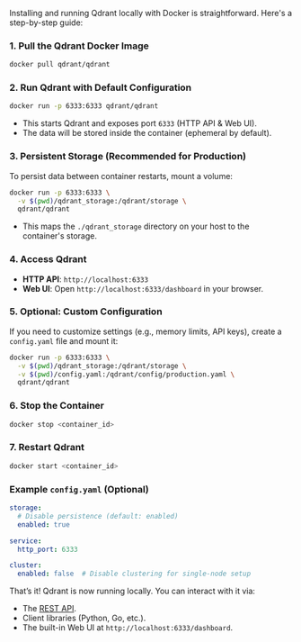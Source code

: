 Installing and running Qdrant locally with Docker is straightforward. Here's a step-by-step guide:

### 1. **Pull the Qdrant Docker Image**
   ```bash
   docker pull qdrant/qdrant
   ```

### 2. **Run Qdrant with Default Configuration**
   ```bash
   docker run -p 6333:6333 qdrant/qdrant
   ```
   - This starts Qdrant and exposes port `6333` (HTTP API & Web UI).
   - The data will be stored inside the container (ephemeral by default).

### 3. **Persistent Storage (Recommended for Production)**
   To persist data between container restarts, mount a volume:
   ```bash
   docker run -p 6333:6333 \
     -v $(pwd)/qdrant_storage:/qdrant/storage \
     qdrant/qdrant
   ```
   - This maps the `./qdrant_storage` directory on your host to the container's storage.

### 4. **Access Qdrant**
   - **HTTP API**: `http://localhost:6333`
   - **Web UI**: Open `http://localhost:6333/dashboard` in your browser.

### 5. **Optional: Custom Configuration**
   If you need to customize settings (e.g., memory limits, API keys), create a `config.yaml` file and mount it:
   ```bash
   docker run -p 6333:6333 \
     -v $(pwd)/qdrant_storage:/qdrant/storage \
     -v $(pwd)/config.yaml:/qdrant/config/production.yaml \
     qdrant/qdrant
   ```

### 6. **Stop the Container**
   ```bash
   docker stop <container_id>
   ```

### 7. **Restart Qdrant**
   ```bash
   docker start <container_id>
   ```

### Example `config.yaml` (Optional)
```yaml
storage:
  # Disable persistence (default: enabled)
  enabled: true

service:
  http_port: 6333

cluster:
  enabled: false  # Disable clustering for single-node setup
```

That’s it! Qdrant is now running locally. You can interact with it via:
- The [REST API](https://qdrant.tech/documentation/quick-start/).
- Client libraries (Python, Go, etc.).
- The built-in Web UI at `http://localhost:6333/dashboard`.